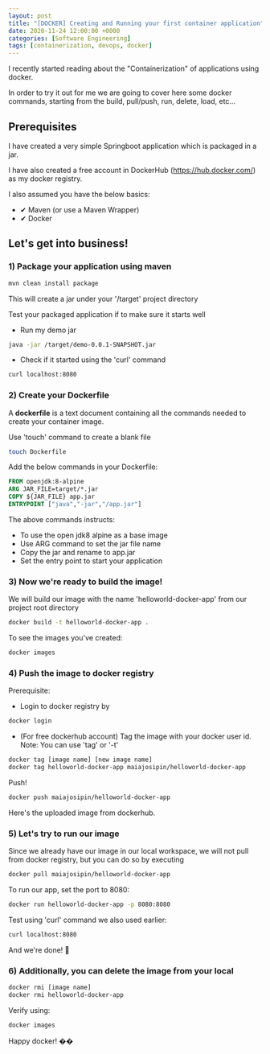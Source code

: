 ```yaml
---
layout: post
title: "[DOCKER] Creating and Running your first container application"
date: 2020-11-24 12:00:00 +0000
categories: [Software Engineering]
tags: [containerization, devops, docker]
---
```


I recently started reading about the "Containerization" of applications using docker. 

In order to try it out for me we are going to cover here some docker commands, starting from the build, pull/push, run, delete, load, etc…

## Prerequisites

I have created a very simple Springboot application which is packaged in a jar.

I have also created a free account in DockerHub (https://hub.docker.com/) as my docker registry.

I also assumed you have the below basics:

- ✔ Maven (or use a Maven Wrapper)
- ✔ Docker

## Let's get into business!

### 1) Package your application using maven

```bash
mvn clean install package
```

This will create a jar under your '/target' project directory

Test your packaged application if to make sure it starts well

- Run my demo jar
```bash
java -jar /target/demo-0.0.1-SNAPSHOT.jar
```

- Check if it started using the 'curl' command
```bash
curl localhost:8080
```

### 2) Create your Dockerfile

A **dockerfile** is a text document containing all the commands needed to create your container image.

Use 'touch' command to create a blank file
```bash
touch Dockerfile
```

Add the below commands in your Dockerfile:

```dockerfile
FROM openjdk:8-alpine
ARG JAR_FILE=target/*.jar
COPY ${JAR_FILE} app.jar
ENTRYPOINT ["java","-jar","/app.jar"]
```

The above commands instructs:

- To use the open jdk8 alpine as a base image
- Use ARG command to set the jar file name
- Copy the jar and rename to app.jar
- Set the entry point to start your application

### 3) Now we're ready to build the image!

We will build our image with the name 'helloworld-docker-app' from our project root directory

```bash
docker build -t helloworld-docker-app .
```

To see the images you've created:
```bash
docker images
```

### 4) Push the image to docker registry

Prerequisite:

- Login to docker registry by
```bash
docker login
```

- (For free dockerhub account) Tag the image with your docker user id.
Note: You can use 'tag' or '-t'
```bash
docker tag [image name] [new image name]
docker tag helloworld-docker-app maiajosipin/helloworld-docker-app
```

Push!
```bash
docker push maiajosipin/helloworld-docker-app
```

Here's the uploaded image from dockerhub.

### 5) Let's try to run our image

Since we already have our image in our local workspace, we will not pull from docker registry, but you can do so by executing
```bash
docker pull maiajosipin/helloworld-docker-app
```

To run our app, set the port to 8080:
```bash
docker run helloworld-docker-app -p 8080:8080
```

Test using 'curl' command we also used earlier:
```bash
curl localhost:8080
```

And we're done! 🙂

### 6) Additionally, you can delete the image from your local

```bash
docker rmi [image name]
docker rmi helloworld-docker-app
```

Verify using:
```bash
docker images
```

Happy docker! ��